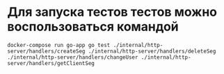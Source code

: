 # Для запуска тестов тестов можно воспользоваться командой   
 `docker-compose run go-app go test ./internal/http-server/handlers/createSeg ./internal/http-server/handlers/deleteSeg ./internal/http-server/handlers/changeUser ./internal/http-server/handlers/getClientSeg`

